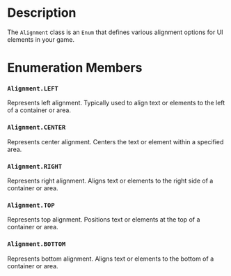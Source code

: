 # Description

The `Alignment` class is an `Enum` that defines various alignment options for UI elements in your game.

# Enumeration Members

### `Alignment.LEFT`
Represents left alignment. Typically used to align text or elements to the left of a container or area.

### `Alignment.CENTER`
Represents center alignment. Centers the text or element within a specified area.

### `Alignment.RIGHT`
Represents right alignment. Aligns text or elements to the right side of a container or area.

### `Alignment.TOP`
Represents top alignment. Positions text or elements at the top of a container or area.

### `Alignment.BOTTOM`
Represents bottom alignment. Aligns text or elements to the bottom of a container or area.